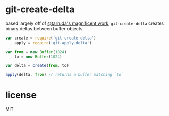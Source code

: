 # git-create-delta

based largely off of [@tarruda's magnificent work](https://github.com/tarruda/node-git-core), `git-create-delta` creates binary deltas between buffer objects.

```javascript
var create = require('git-create-delta')
  , apply = require('git-apply-delta')

var from = new Buffer(1024)
  , to = new Buffer(1024)

var delta = create(from, to)

apply(delta, from) // returns a buffer matching `to`

```

# license

MIT
